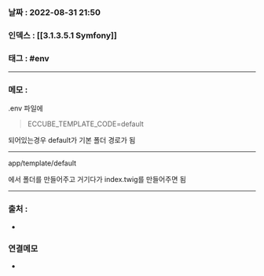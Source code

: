 ### 날짜 :  2022-08-31 21:50

### 인덱스 : [[3.1.3.5.1 Symfony]]

### 태그 : #env

----

### 메모 :

.env 파일에 

>ECCUBE_TEMPLATE_CODE=default

되어있는경우 default가 기본 폴더 경로가 됨

----

app/template/default 

에서 폴더를 만들어주고 거기다가 index.twig를 만들어주면 됨


----
### 출처 :
-


### 연결메모
-

